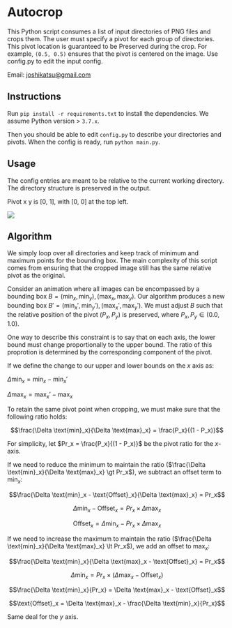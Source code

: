 # Autocrop

This Python script consumes a list of input directories of PNG files and crops them.
The user must specify a pivot for each group of directories. This pivot location is guaranteed to be
Preserved during the crop. For example, `(0.5, 0.5)` ensures that the pivot is centered on the image.
Use config.py to edit the input config.

Email: joshikatsu@gmail.com

## Instructions

Run `pip install -r requirements.txt` to install the dependencies.
We assume Python version > `3.7.x`.

Then you should be able to edit `config.py` to describe your directories and pivots.
When the config is ready, run `python main.py`.

## Usage
The config entries are meant to be relative to the current working directory.
The directory structure is preserved in the output.

Pivot x y is [0, 1], with [0, 0] at the top left.

![](https://docs.unity3d.com/StaticFiles/ScriptRefImages/RectXMinYMin.svg)

## Algorithm

We simply loop over all directories and keep track of minimum and maximum points for the bounding box.
The main complexity of this script comes from ensuring that the cropped image still has the same relative pivot as the original.

Consider an animation where all images can be encompassed by a bounding box $B = (\text{min}_x, \text{min}_y), (\text{max}_x, \text{max}_y)$.
Our algorithm produces a new bounding box $B' = (\text{min}_x', \text{min}_y'), (\text{max}_x', \text{max}_y')$.
We must adjust $B$ such that the relative position of the pivot $(P_x, P_y)$ is preserved, where $P_x, P_y \in (0.0, 1.0)$.

One way to describe this constraint is to say that on each axis, the lower bound must change proportionally to the upper bound. The ratio of this proprotion is determined by the corresponding component of the pivot.

If we define the change to our upper and lower bounds on the $x$ axis as:

$\Delta \text{min}_x = \text{min}_x - \text{min}_x'$

$\Delta \text{max}_x = \text{max}_x' - \text{max}_x$

To retain the same pivot point when cropping, we must make sure that the following ratio holds:

$$\frac{\Delta \text{min}_x}{\Delta \text{max}_x} = \frac{P_x}{(1 - P_x)}$$

For simplicity, let
$Pr_x = \frac{P_x}{(1 - P_x)}$ be the pivot ratio for the $x$-axis.

If we need to reduce the minimum to maintain the ratio ($\frac{\Delta \text{min}_x}{\Delta \text{max}_x} \gt Pr_x$), we subtract an offset term to $\text{min}_x$:

$$\frac{\Delta \text{min}_x - \text{Offset}_x}{\Delta \text{max}_x} = Pr_x$$

$$\Delta \text{min}_x - \text{Offset}_x = Pr_x \times \Delta \text{max}_x$$

$$\text{Offset}_x = \Delta \text{min}_x - Pr_x \times \Delta \text{max}_x$$

If we need to increase the maximum to maintain the ratio ($\frac{\Delta \text{min}_x}{\Delta \text{max}_x} \lt Pr_x$), we add an offset to $\text{max}_x$:

$$\frac{\Delta \text{min}_x}{\Delta \text{max}_x - \text{Offset}_x} = Pr_x$$

$$\Delta \text{min}_x = Pr_x \times (\Delta \text{max}_x - \text{Offset}_x)$$

$$\frac{\Delta \text{min}_x}{Pr_x} = \Delta \text{max}_x - \text{Offset}_x$$

$$\text{Offset}_x  = \Delta \text{max}_x - \frac{\Delta \text{min}_x}{Pr_x}$$


Same deal for the $y$ axis.
